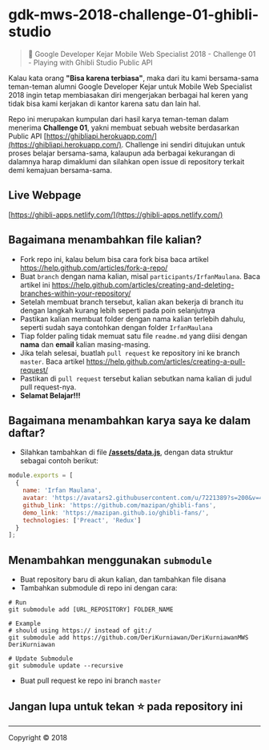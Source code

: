 # gdk-mws-2018-challenge-01-ghibli-studio

> 👾 Google Developer Kejar Mobile Web Specialist 2018 - Challenge 01 - Playing with Ghibli Studio Public API

Kalau kata orang **"Bisa karena terbiasa"**, maka dari itu kami bersama-sama teman-teman alumni Google Developer Kejar untuk Mobile Web Specialist 2018 ingin tetap membiasakan diri mengerjakan berbagai hal keren yang tidak bisa kami kerjakan di kantor karena satu dan lain hal.

Repo ini merupakan kumpulan dari hasil karya teman-teman dalam menerima **Challenge 01**, yakni membuat sebuah website berdasarkan Public API [https://ghibliapi.herokuapp.com/](https://ghibliapi.herokuapp.com/). Challenge ini sendiri ditujukan untuk proses belajar bersama-sama, kalaupun ada berbagai kekurangan di dalamnya harap dimaklumi dan silahkan open issue di repository terkait demi kemajuan bersama-sama.

## Live Webpage

[https://ghibli-apps.netlify.com/](https://ghibli-apps.netlify.com/)

## Bagaimana menambahkan file kalian?

+ Fork repo ini, kalau belum bisa cara fork bisa baca artikel https://help.github.com/articles/fork-a-repo/
+ Buat `branch` dengan nama kalian, misal `participants/IrfanMaulana`. Baca artikel ini https://help.github.com/articles/creating-and-deleting-branches-within-your-repository/
+ Setelah membuat branch tersebut, kalian akan bekerja di branch itu dengan langkah kurang lebih seperti pada poin selanjutnya
+ Pastikan kalian membuat folder dengan nama kalian terlebih dahulu, seperti sudah saya contohkan dengan folder `IrfanMaulana`
+ Tiap folder paling tidak memuat satu file `readme.md` yang diisi dengan **nama** dan **email** kalian masing-masing.
+ Jika telah selesai, buatlah `pull request` ke repository ini ke branch `master`. Baca artikel https://help.github.com/articles/creating-a-pull-request/
+ Pastikan di `pull request` tersebut kalian sebutkan nama kalian di judul pull request-nya.
+ **Selamat Belajar!!!**

## Bagaimana menambahkan karya saya ke dalam daftar?

+ Silahkan tambahkan di file **[/assets/data.js](https://github.com/mazipan/gdk-mws-2018-challenge-01-ghibli-studio/blob/master/assets/data.js)**, dengan data struktur sebagai contoh berikut:

```js
module.exports = [
  {
    name: 'Irfan Maulana',
    avatar: 'https://avatars2.githubusercontent.com/u/7221389?s=200&v=4',
    github_link: 'https://github.com/mazipan/ghibli-fans',
    demo_link: 'https://mazipan.github.io/ghibli-fans/',
    technologies: ['Preact', 'Redux']
  }
];
```

## Menambahkan menggunakan `submodule`

+ Buat repository baru di akun kalian, dan tambahkan file disana
+ Tambahkan submodule di repo ini dengan cara:

```shell
# Run
git submodule add [URL_REPOSITORY] FOLDER_NAME

# Example
# should using https:// instead of git:/
git submodule add https://github.com/DeriKurniawan/DeriKurniawanMWS DeriKurniawan

# Update Submodule
git submodule update --recursive
```

+ Buat pull request ke repo ini branch `master`

## Jangan lupa untuk tekan ⭐ pada repository ini


--------

Copyright © 2018
